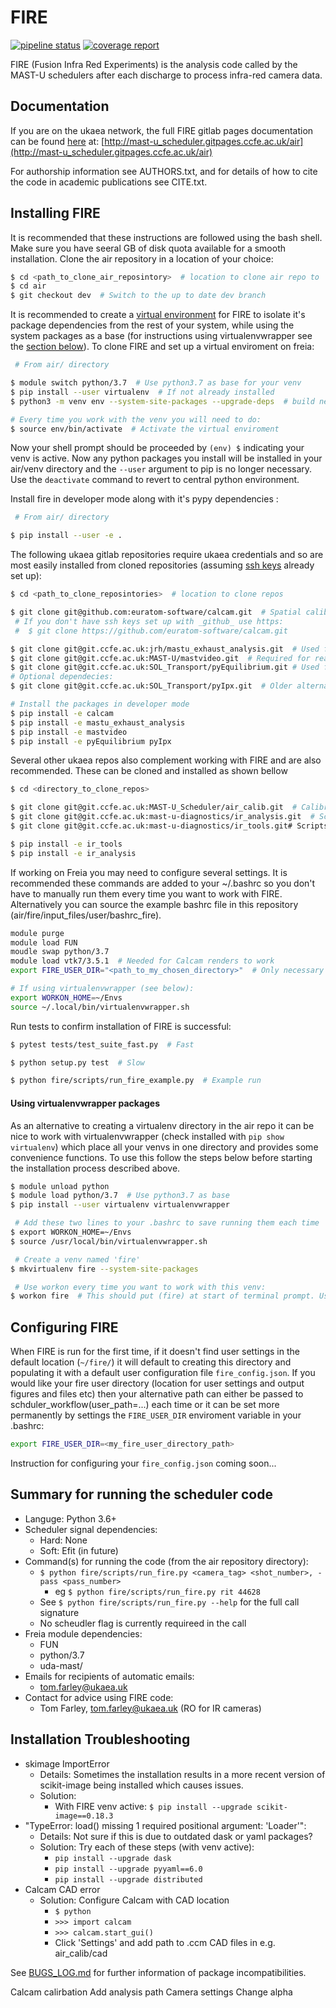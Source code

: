 FIRE 
====
[![pipeline status](https://git.ccfe.ac.uk/MAST-U_Scheduler/air/badges/ci/pipeline.svg)](https://git.ccfe.ac.uk/MAST-U_Scheduler/air/commits/ci)
[![coverage report](https://git.ccfe.ac.uk/MAST-U_Scheduler/air/badges/ci/coverage.svg)](https://git.ccfe.ac.uk/MAST-U_Scheduler/air/commits/ci)

FIRE (Fusion Infra Red Experiments) is the analysis code called by the MAST-U schedulers after each discharge to process infra-red camera data.

Documentation
--------------
If you are on the ukaea network, the full FIRE gitlab pages documentation can be found
[here](http://mast-u_scheduler.gitpages.ccfe.ac.uk/air) at:
[http://mast-u_scheduler.gitpages.ccfe.ac.uk/air](http://mast-u_scheduler.gitpages.ccfe.ac.uk/air)

For authorship information see AUTHORS.txt, and for details of how to cite the code in academic publications see CITE.txt.

Installing FIRE
---------------

It is recommended that these instructions are followed using the bash shell. Make sure you have seeral GB of disk quota available for a smooth installation. Clone the air repository in a location of your choice:
```bash
$ cd <path_to_clone_air_reposintory>  # location to clone air repo to
$ cd air
$ git checkout dev  # Switch to the up to date dev branch
```
It is recommended to create a [virtual environment](https://realpython.com/python-virtual-environments-a-primer/#using-virtual-environments) for FIRE to isolate it's
package dependencies from the rest of your system, while using the system
packages as a base (for instructions using virtualenvwrapper see the [section below](#installing-venv-packages)). To clone FIRE and set up a virtual enviroment on freia:
```bash
 # From air/ directory

$ module switch python/3.7  # Use python3.7 as base for your venv
$ pip install --user virtualenv  # If not already installed
$ python3 -m venv env --system-site-packages --upgrade-deps  # build new venv from central python installation

# Every time you work with the venv you will need to do:
$ source env/bin/activate  # Activate the virtual enviroment
```
Now your shell prompt should be proceeded by `(env) $` indicating your venv is active. Now any python packages you install will be installed in your air/venv directory and the `--user` argument to pip is no longer necessary. Use the `deactivate` command to revert to central python environment.

Install fire in developer mode along with it's pypy dependencies :
```bash
 # From air/ directory

$ pip install --user -e .
```
The following ukaea gitlab repositories require ukaea credentials and so are most easily installed from cloned repositories (assuming [ssh keys](https://docs.gitlab.com/ee/ssh/#generate-an-ssh-key-pair) already set up):
```bash
$ cd <path_to_clone_reposintories>  # location to clone repos

$ git clone git@github.com:euratom-software/calcam.git  # Spatial calibration classes.
 # If you don't have ssh keys set up with _github_ use https:
 #  $ git clone https://github.com/euratom-software/calcam.git

$ git clone git@git.ccfe.ac.uk:jrh/mastu_exhaust_analysis.git  # Used for efit equilibria amongst other things
$ git clone git@git.ccfe.ac.uk:MAST-U/mastvideo.git  # Required for reading local IPX files
$ git clone git@git.ccfe.ac.uk:SOL_Transport/pyEquilibrium.git # Used for efit equilibria
# Optional dependecies:
$ git clone git@git.ccfe.ac.uk:SOL_Transport/pyIpx.git  # Older alternative to mastvideo library

# Install the packages in developer mode
$ pip install -e calcam
$ pip install -e mastu_exhaust_analysis
$ pip install -e mastvideo
$ pip install -e pyEquilibrium pyIpx
```

Several other ukaea repos also complement working with FIRE and are also recommended. These can be cloned and installed as shown bellow
```bash
$ cd <directory_to_clone_repos>

$ git clone git@git.ccfe.ac.uk:MAST-U_Scheduler/air_calib.git  # Calibration data
$ git clone git@git.ccfe.ac.uk:mast-u-diagnostics/ir_analysis.git  # Scripts for performing analysis runs with FIRE, provenance capture etc.
$ git clone git@git.ccfe.ac.uk:mast-u-diagnostics/ir_tools.git# Scripts for working with IR data, producing calcam calibration images etc

$ pip install -e ir_tools
$ pip install -e ir_analysis
```
If working on Freia you may need to configure several settings. It is recommended these commands are added to your ~/.bashrc so you don't have to manually run them every time you want to work with FIRE. Alternatively you can source the example bashrc file in this repository (air/fire/input_files/user/bashrc_fire).
```bash
module purge
module load FUN
moudle swap python/3.7
module load vtk7/3.5.1  # Needed for Calcam renders to work
export FIRE_USER_DIR="<path_to_my_chosen_directory>"  # Only necessary if you don't want to use the default "~/fire" directory

# If using virtualenvwrapper (see below):
export WORKON_HOME=~/Envs
source ~/.local/bin/virtualenvwrapper.sh

```

Run tests to confirm installation of FIRE is successful:
```bash
$ pytest tests/test_suite_fast.py  # Fast

$ python setup.py test  # Slow

$ python fire/scripts/run_fire_example.py  # Example run
```

#### Using virtualenvwrapper packages
As an alternative to creating a virtualenv directory in the air repo it can be nice to work with virtualenvwrapper (check installed with `pip show virtualenv`) which place all your venvs in one directory and provides some convenience functions. To use this follow the steps below before starting the installation process described above.
```bash
$ module unload python
$ module load python/3.7  # Use python3.7 as base
$ pip install --user virtualenv virtualenvwrapper

 # Add these two lines to your .bashrc to save running them each time
$ export WORKON_HOME=~/Envs
$ source /usr/local/bin/virtualenvwrapper.sh

 # Create a venv named 'fire'
$ mkvirtualenv fire --system-site-packages

 # Use workon every time you want to work with this venv:
$ workon fire  # This should put (fire) at start of terminal prompt. Use deactivate to revert to central python enviroment
```

## Configuring FIRE
When FIRE is run for the first time, if it doesn't find user settings in the default location (`~/fire/`) it will default to creating this directory and populating it with a default user configuration file `fire_config.json`.
If you would like your fire user directory (location for user settings and output figures and files etc) then your alternative path can either be passed to schduler_workflow(user_path=...) each time or it can be set more permanently by settings the `FIRE_USER_DIR` enviroment variable in your .bashrc:
```bash
export FIRE_USER_DIR=<my_fire_user_directory_path>
```

Instruction for configuring your `fire_config.json` coming soon...

Summary for running the scheduler code
--------------------------------------

* Languge: Python 3.6+
* Scheduler signal dependencies:
    - Hard: None
    - Soft: Efit (in future)
* Command(s) for running the code (from the air repository directory):
    - `$ python fire/scripts/run_fire.py <camera_tag> <shot_number>, -pass <pass_number>`
        - eg `$ python fire/scripts/run_fire.py rit 44628`
    - See `$ python fire/scripts/run_fire.py --help` for the full call signature
    - No scheudler flag is currently requireed in the call
* Freia module dependencies:
    - FUN
    - python/3.7
    - uda-mast/
* Emails for recipients of automatic emails:
    - tom.farley@ukaea.uk
* Contact for advice using FIRE code:
    - Tom Farley, tom.farley@ukaea.uk (RO for IR cameras)

Installation Troubleshooting
----------------------------
- skimage ImportError
    - Details: Sometimes the installation results in a more recent version of scikit-image being installed which causes issues.
    - Solution:
        - With FIRE venv active:
        `$ pip install --upgrade scikit-image==0.18.3`
- "TypeError: load() missing 1 required positional argument: 'Loader'":
    - Details: Not sure if this is due to outdated dask or yaml packages?
    - Solution: Try each of these steps (with venv active):
        - `pip install --upgrade dask`
        - `pip install --upgrade pyyaml==6.0`
        - `pip install --upgrade distributed`
- Calcam CAD error
    - Solution: Configure Calcam with CAD location
        - `$ python`
        - `>>> import calcam`
        - `>>> calcam.start_gui()`
        - Click 'Settings' and add path to .ccm CAD files in e.g. air_calib/cad

See [BUGS_LOG.md](BUGS_LOG.md) for further information of package incompatibilities.

Calcam calirbation
Add analysis path
Camera settings
Change alpha